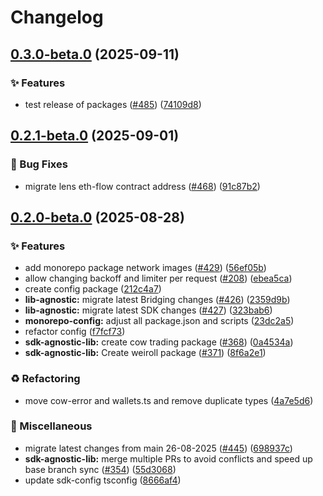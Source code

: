 # Changelog

## [0.3.0-beta.0](https://github.com/cowprotocol/cow-sdk/compare/sdk-config-v0.2.1-beta.0...sdk-config-v0.3.0-beta.0) (2025-09-11)


### ✨ Features

* test release of packages ([#485](https://github.com/cowprotocol/cow-sdk/issues/485)) ([74109d8](https://github.com/cowprotocol/cow-sdk/commit/74109d893417c14c1ee476be8040704183e800c6))

## [0.2.1-beta.0](https://github.com/cowprotocol/cow-sdk/compare/sdk-config-v0.2.0-beta.0...sdk-config-v0.2.1-beta.0) (2025-09-01)


### 🐛 Bug Fixes

* migrate lens eth-flow contract address ([#468](https://github.com/cowprotocol/cow-sdk/issues/468)) ([91c87b2](https://github.com/cowprotocol/cow-sdk/commit/91c87b2e31c1b80ef1703d986f4c49811897f3a0))

## [0.2.0-beta.0](https://github.com/cowprotocol/cow-sdk/compare/sdk-config-v0.1.0-beta.0...sdk-config-v0.2.0-beta.0) (2025-08-28)


### ✨ Features

* add monorepo package network images ([#429](https://github.com/cowprotocol/cow-sdk/issues/429)) ([56ef05b](https://github.com/cowprotocol/cow-sdk/commit/56ef05b84a25955cbe6d1f8f74df0ff0fa2bdfff))
* allow changing backoff and limiter per request ([#208](https://github.com/cowprotocol/cow-sdk/issues/208)) ([ebea5ca](https://github.com/cowprotocol/cow-sdk/commit/ebea5ca0858aeb89ae3e5d5407c8903c3ca5178d))
* create config package ([212c4a7](https://github.com/cowprotocol/cow-sdk/commit/212c4a74eae46ff6150138300334e0565f581ad1))
* **lib-agnostic:** migrate latest Bridging changes ([#426](https://github.com/cowprotocol/cow-sdk/issues/426)) ([2359d9b](https://github.com/cowprotocol/cow-sdk/commit/2359d9b903e80ae5bab0cdb92d8cf52ae250da36))
* **lib-agnostic:** migrate latest SDK changes ([#427](https://github.com/cowprotocol/cow-sdk/issues/427)) ([323bab6](https://github.com/cowprotocol/cow-sdk/commit/323bab61eb5adeb4a58bc15e25ffb29d2e1afcbf))
* **monorepo-config:** adjust all package.json and scripts ([23dc2a5](https://github.com/cowprotocol/cow-sdk/commit/23dc2a5db02ce3734b55e1151c8579f9a42a4bc5))
* refactor config ([f7fcf73](https://github.com/cowprotocol/cow-sdk/commit/f7fcf73a7fde59b47a5aa2432fddea8e1648fd94))
* **sdk-agnostic-lib:** create cow trading package ([#368](https://github.com/cowprotocol/cow-sdk/issues/368)) ([0a4534a](https://github.com/cowprotocol/cow-sdk/commit/0a4534aababce4f5d8bab991cd6ae9f51842d719))
* **sdk-agnostic-lib:** Create weiroll package ([#371](https://github.com/cowprotocol/cow-sdk/issues/371)) ([8f6a2e1](https://github.com/cowprotocol/cow-sdk/commit/8f6a2e16e5e7a43a5afc43cf5faab174be916b2e))


### ♻️ Refactoring

* move cow-error and wallets.ts and remove duplicate types ([4a7e5d6](https://github.com/cowprotocol/cow-sdk/commit/4a7e5d6d035ccebf05cce437f0409220f39b643a))


### 🔧 Miscellaneous

* migrate latest changes from main 26-08-2025 ([#445](https://github.com/cowprotocol/cow-sdk/issues/445)) ([698937c](https://github.com/cowprotocol/cow-sdk/commit/698937c0feff3a254873371bc1ef791917e6294e))
* **sdk-agnostic-lib:** merge multiple PRs to avoid conflicts and speed up base branch sync ([#354](https://github.com/cowprotocol/cow-sdk/issues/354)) ([55d3068](https://github.com/cowprotocol/cow-sdk/commit/55d3068c52217dd2618d8c180ab4fed8c9334c72))
* update sdk-config tsconfig ([8666af4](https://github.com/cowprotocol/cow-sdk/commit/8666af48c60cd1d6e945f8412b192029299f7c90))
